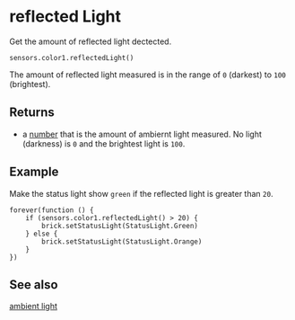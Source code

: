 # reflected Light

Get the amount of reflected light dectected.

```sig
sensors.color1.reflectedLight()
```

The amount of reflected light measured is in the range of `0` (darkest) to `100` (brightest).

## Returns

* a [number](/types/number) that is the amount of ambiernt light measured. No light (darkness) is `0` and the brightest light is `100`.

## Example

Make the status light show `green` if the reflected light is greater than `20`.

```blocks
forever(function () {
    if (sensors.color1.reflectedLight() > 20) {
        brick.setStatusLight(StatusLight.Green)
    } else {
        brick.setStatusLight(StatusLight.Orange)
    }
})
```

## See also

[ambient light](/reference/sensors/color-sensor/ambient-light)